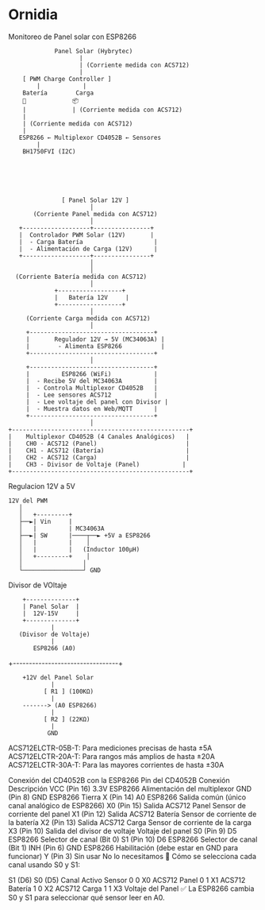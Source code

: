# Ornidia
 Monitoreo de Panel solar con ESP8266
 
                 Panel Solar (Hybrytec)
                        |
                        | (Corriente medida con ACS712)
                        |
        [ PWM Charge Controller ]
            |            |
        Batería        Carga
        🔋             📦
        |             | (Corriente medida con ACS712)
        |
        | (Corriente medida con ACS712)
        |
       ESP8266 ← Multiplexor CD4052B ← Sensores
            |
        BH1750FVI (I2C)



 


                   [ Panel Solar 12V ]
                           │
           (Corriente Panel medida con ACS712)
                           │
       +-------------------+----------------+
       |  Controlador PWM Solar (12V)       |
       |  - Carga Batería                    |
       |  - Alimentación de Carga (12V)      |
       +-------------------+----------------+
                           │
                           │
      (Corriente Batería medida con ACS712)
                           │
                 +------------------+
                 |   Batería 12V     |
                 +------------------+
                           │
         (Corriente Carga medida con ACS712)
                           │
         +-----------------------------------+
         |       Regulador 12V → 5V (MC34063A) |
         |        - Alimenta ESP8266           |
         +-----------------------------------+
                           │
         +-----------------------------------+
         |         ESP8266 (WiFi)            |
         |  - Recibe 5V del MC34063A         |
         |  - Controla Multiplexor CD4052B   |
         |  - Lee sensores ACS712            |
         |  - Lee voltaje del panel con Divisor |
         |  - Muestra datos en Web/MQTT      |
         +-----------------------------------+
                           │
    +--------------------------------------------------+
    |    Multiplexor CD4052B (4 Canales Analógicos)   |
    |    CH0 - ACS712 (Panel)                         |
    |    CH1 - ACS712 (Batería)                       |
    |    CH2 - ACS712 (Carga)                         |
    |    CH3 - Divisor de Voltaje (Panel)            |
    +--------------------------------------------------+


Regulacion 12V a 5V

    12V del PWM
       │
       │   +---------+
       ├──►| Vin     |
       │   |         | MC34063A
       ├──►| SW      |────┬──► +5V a ESP8266
       │   |         |    │
       │   |         |   (Inductor 100µH)
       │   +---------+    │
       │                 │
       └─────────────────┘ GND


Divisor de VOltaje 

        +--------------+
        | Panel Solar  |
        |  12V-15V     |
        +--------------+
                |
       (Divisor de Voltaje)
                |
           ESP8266 (A0)
+---------------------------------+

        +12V del Panel Solar
                |
              [ R1 ] (100KΩ)
                |
        -------> (A0 ESP8266)
                |
              [ R2 ] (22KΩ)
                |
               GND




ACS712ELCTR-05B-T: Para mediciones precisas de hasta ±5A
ACS712ELCTR-20A-T: Para rangos más amplios de hasta ±20A
ACS712ELCTR-30A-T: Para las mayores corrientes de hasta ±30A


Conexión del CD4052B con la ESP8266
Pin del CD4052B	Conexión	Descripción
VCC (Pin 16)	3.3V ESP8266	Alimentación del multiplexor
GND (Pin 8)	GND ESP8266	Tierra
X (Pin 14)	A0 ESP8266	Salida común (único canal analógico de ESP8266)
X0 (Pin 15)	Salida ACS712 Panel	Sensor de corriente del panel
X1 (Pin 12)	Salida ACS712 Batería	Sensor de corriente de la batería
X2 (Pin 13)	Salida ACS712 Carga	Sensor de corriente de la carga
X3 (Pin 10)	Salida del divisor de voltaje	Voltaje del panel
S0 (Pin 9)	D5 ESP8266	Selector de canal (Bit 0)
S1 (Pin 10)	D6 ESP8266	Selector de canal (Bit 1)
INH (Pin 6)	GND ESP8266	Habilitación (debe estar en GND para funcionar)
Y (Pin 3)	Sin usar	No lo necesitamos
📌 Cómo se selecciona cada canal usando S0 y S1:

S1 (D6)	S0 (D5)	Canal Activo	Sensor
0	0	X0	ACS712 Panel
0	1	X1	ACS712 Batería
1	0	X2	ACS712 Carga
1	1	X3	Voltaje del Panel
✅ La ESP8266 cambia S0 y S1 para seleccionar qué sensor leer en A0.
